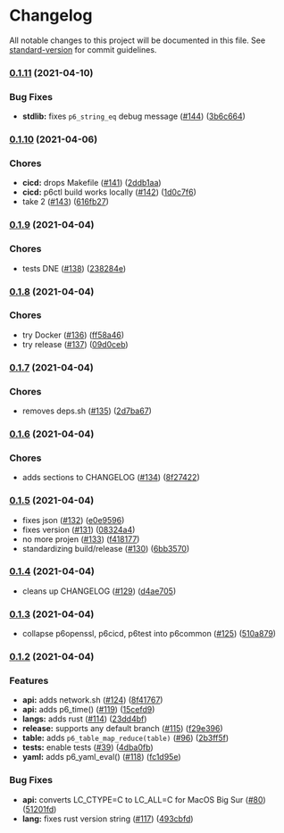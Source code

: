 # Changelog

All notable changes to this project will be documented in this file. See [standard-version](https://github.com/conventional-changelog/standard-version) for commit guidelines.

### [0.1.11](https://github.com/p6m7g8/p6common/compare/v0.1.10...v0.1.11) (2021-04-10)


### Bug Fixes

* **stdlib:** fixes `p6_string_eq` debug message ([#144](https://github.com/p6m7g8/p6common/issues/144)) ([3b6c664](https://github.com/p6m7g8/p6common/commit/3b6c664c2fd594df2d5fdfdab8048906beaa830b))

### [0.1.10](https://github.com/p6m7g8/p6common/compare/v0.1.9...v0.1.10) (2021-04-06)


### Chores

* **cicd:** drops Makefile ([#141](https://github.com/p6m7g8/p6common/issues/141)) ([2ddb1aa](https://github.com/p6m7g8/p6common/commit/2ddb1aa87448f931fa22f113115d509529282e39))
* **cicd:** p6ctl build works locally ([#142](https://github.com/p6m7g8/p6common/issues/142)) ([1d0c7f6](https://github.com/p6m7g8/p6common/commit/1d0c7f679e50caa9ea916e6bf76ec93ed7166c6f))
* take 2 ([#143](https://github.com/p6m7g8/p6common/issues/143)) ([616fb27](https://github.com/p6m7g8/p6common/commit/616fb2766845485ff7a78cd1d3de4433518c8a7e))

### [0.1.9](https://github.com/p6m7g8/p6common/compare/v0.1.8...v0.1.9) (2021-04-04)


### Chores

* tests DNE ([#138](https://github.com/p6m7g8/p6common/issues/138)) ([238284e](https://github.com/p6m7g8/p6common/commit/238284e3f76aa17f2651c7a9de7a1c951870b7ef))

### [0.1.8](https://github.com/p6m7g8/p6common/compare/v0.1.7...v0.1.8) (2021-04-04)


### Chores

* try Docker ([#136](https://github.com/p6m7g8/p6common/issues/136)) ([ff58a46](https://github.com/p6m7g8/p6common/commit/ff58a460a40f33617225f48a2a3404ecb87449da))
* try release ([#137](https://github.com/p6m7g8/p6common/issues/137)) ([09d0ceb](https://github.com/p6m7g8/p6common/commit/09d0ceb77a1404466600fd53a50313d60725106f))

### [0.1.7](https://github.com/p6m7g8/p6common/compare/v0.1.6...v0.1.7) (2021-04-04)


### Chores

* removes deps.sh ([#135](https://github.com/p6m7g8/p6common/issues/135)) ([2d7ba67](https://github.com/p6m7g8/p6common/commit/2d7ba6786fb85f8b9535b5af4e7f65ead53578a2))

### [0.1.6](https://github.com/p6m7g8/p6common/compare/v0.1.5...v0.1.6) (2021-04-04)


### Chores

* adds sections to CHANGELOG ([#134](https://github.com/p6m7g8/p6common/issues/134)) ([8f27422](https://github.com/p6m7g8/p6common/commit/8f27422a68afd382a3a24db0bc6b9b05a5856ce0))

### [0.1.5](https://github.com/p6m7g8/p6common/compare/v0.1.4...v0.1.5) (2021-04-04)


* fixes json ([#132](https://github.com/p6m7g8/p6common/issues/132)) ([e0e9596](https://github.com/p6m7g8/p6common/commit/e0e9596c5d4c642b1715d331863d6ba952b9a591))
* fixes version ([#131](https://github.com/p6m7g8/p6common/issues/131)) ([08324a4](https://github.com/p6m7g8/p6common/commit/08324a42e9a5140fc886ecd26e070dce9befef8e))
* no more projen ([#133](https://github.com/p6m7g8/p6common/issues/133)) ([f418177](https://github.com/p6m7g8/p6common/commit/f418177311542cc37eebe875c198338b3c6165fc))
* standardizing build/release ([#130](https://github.com/p6m7g8/p6common/issues/130)) ([6bb3570](https://github.com/p6m7g8/p6common/commit/6bb3570ba10f8db5b8c8003d06b424a3ac13afd9))

### [0.1.4](https://github.com/p6m7g8/p6common/compare/v0.1.3...v0.1.4) (2021-04-04)


* cleans up CHANGELOG ([#129](https://github.com/p6m7g8/p6common/issues/129)) ([d4ae705](https://github.com/p6m7g8/p6common/commit/d4ae7055dbe9790746fb3078ee2a0b4d88e83ddf))

### [0.1.3](https://github.com/p6m7g8/p6common/compare/v0.1.2...v0.1.3) (2021-04-04)


* collapse p6openssl, p6cicd, p6test into p6common ([#125](https://github.com/p6m7g8/p6common/issues/125)) ([510a879](https://github.com/p6m7g8/p6common/commit/510a879e086eb399fd3162d640daa68a0854e912))

### [0.1.2](https://github.com/p6m7g8/p6common/compare/v0.1.1...v0.1.2) (2021-04-04)


### Features

* **api:** adds network.sh ([#124](https://github.com/p6m7g8/p6common/issues/124)) ([8f41767](https://github.com/p6m7g8/p6common/commit/8f417674751b817cf1b1a71832ddc20b34ecb757))
* **api:** adds p6_time() ([#119](https://github.com/p6m7g8/p6common/issues/119)) ([15cefd9](https://github.com/p6m7g8/p6common/commit/15cefd9db575212c261f38a2dd94476aa1535f0f))
* **langs:** adds rust ([#114](https://github.com/p6m7g8/p6common/issues/114)) ([23dd4bf](https://github.com/p6m7g8/p6common/commit/23dd4bf4d81f633b2a10a12d3334a5eeaea1b4fa))
* **release:** supports any default branch ([#115](https://github.com/p6m7g8/p6common/issues/115)) ([f29e396](https://github.com/p6m7g8/p6common/commit/f29e3969f6566494bb46838d3d69b4d1305d61a3))
* **table:** adds `p6_table_map_reduce(table)` ([#96](https://github.com/p6m7g8/p6common/issues/96)) ([2b3ff5f](https://github.com/p6m7g8/p6common/commit/2b3ff5f6844c1365de06f9cb0ffd39805aefaff9))
* **tests:** enable tests ([#39](https://github.com/p6m7g8/p6common/issues/39)) ([4dba0fb](https://github.com/p6m7g8/p6common/commit/4dba0fb729a21260f83df01d15afd8b21521e5c7))
* **yaml:** adds p6_yaml_eval() ([#118](https://github.com/p6m7g8/p6common/issues/118)) ([fc1d95e](https://github.com/p6m7g8/p6common/commit/fc1d95ea373bc0affa3ef25b114fe922d9d9c70b))


### Bug Fixes

* **api:** converts LC_CTYPE=C to LC_ALL=C for MacOS Big Sur ([#80](https://github.com/p6m7g8/p6common/issues/80)) ([51201fd](https://github.com/p6m7g8/p6common/commit/51201fde7fa58e1b668552b3c5aabce96a9d1a55))
* **lang:** fixes rust version string ([#117](https://github.com/p6m7g8/p6common/issues/117)) ([493cbfd](https://github.com/p6m7g8/p6common/commit/493cbfd7f8d858bf8e905648fc6a0557a65bf656))
